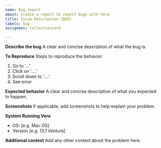```yaml
---
name: Bug report
about: Create a report to report bugs with Vera
title: Issue Description [BUG]
labels: bug
assignees: collectioncard

---
```


**Describe the bug**
A clear and concise description of what the bug is.

**To Reproduce**
Steps to reproduce the behavior:
1. Go to '...'
2. Click on '....'
3. Scroll down to '....'
4. See error

**Expected behavior**
A clear and concise description of what you expected to happen.

**Screenshots**
If applicable, add screenshots to help explain your problem.

**System Running Vera**
 - OS: [e.g. Mac OS]
 - Version [e.g. 13.1 Ventura]

**Additional context**
Add any other context about the problem here.
